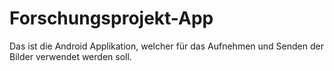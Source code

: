 # Forschungsprojekt-App
Das ist die Android Applikation, welcher für das Aufnehmen und Senden der Bilder verwendet werden soll.
